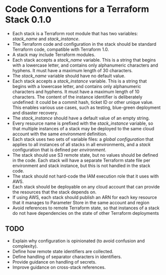 # Code Conventions for a Terraform Stack 0.1.0

- Each stack is a Terraform root module that has two variables: *stack_name* and *stack_instance*.
- The Terraform code and configuration in the stack should be standard Terraform code, compatible with Terraform 1.0.
- A stack may include Terraform modules.
- Each stack accepts a *stack_name* variable. This is a string that begins with a lowercase letter, and contains only alphanumeric characters and hyphens. It must have a maximum length of 30 characters.
- The *stack_name* variable should have no default value.
- Each stack accepts a *stack_instance* variable. This is a string that begins with a lowercase letter, and contains only alphanumeric characters and hyphens. It must have a maximum length of 10 characters. The content of the instance identifier is deliberately undefined: it could be a commit hash, ticket ID or other unique value. This enables various use cases, such as testing, blue-green deployment and disaster recovery.
- The *stack_instance* should have a default value of an empty string.
- Every resource name is prefixed with the *stack_instance* variable, so that multiple instances of a stack may be deployed to the same cloud account with the same *environment* definition.
- Each stack uses two sets of variable files: a *global  configuration* that applies to all instances of all stacks in all environments, and a *stack* configuration that is defined per *environment*.
- The stack should use S3 remote state, but no values should be defined in the code. Each stack will have a separate Terraform state file per environment and stack instance, but this is not handled in the stack code.
- The stack should not hard-code the IAM execution role that it uses with AWS.
- Each stack should be deployable on any cloud account that can provide the resources that the stack depends on.
- If using AWS, each stack should publish an ARN for each key resource that it manages to Parameter Store in the same account and region
- Avoid references to remote Terraform state, so that instances of a stack do not have dependencies on the state of other Terraform deployments

## TODO

- Explain why configuration is opinionated (to avoid confusion and complexity).
- Define how remote state identifiers are collected.
- Define handling of separator characters in identifiers.
- Provide guidance on handling of secrets.
- Improve guidance on cross-stack references.
